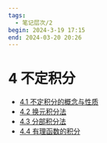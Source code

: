```yaml
---
tags:
  - 笔记层次/2
begin: 2024-3-19 17:15
end: 2024-03-20 20:26
---
```

# 4 不定积分
- [4.1 不定积分的概念与性质](4.1%20不定积分的概念与性质.md)
- [4.2 换元积分法](4.2%20换元积分法.md)
- [4.3 分部积分法](4.3%20分部积分法.md)
- [4.4 有理函数的积分](4.4%20有理函数的积分.md)
